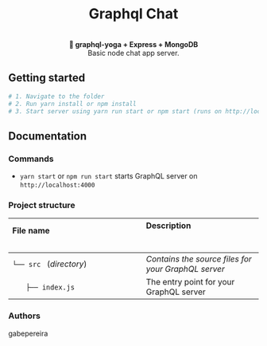 <h1 align="center"><strong>Graphql Chat</strong></h1>

<br />

<div align="center"><strong>🚀 graphql-yoga + Express + MongoDB</strong></div>
<div align="center">Basic node chat app server.</div>
  
## Getting started

```sh
# 1. Navigate to the folder
# 2. Run yarn install or npm install
# 3. Start server using yarn run start or npm start (runs on http://localhost:4000) and open in GraphQL Playground
```

## Documentation

### Commands

* `yarn start` or `npm run start` starts GraphQL server on `http://localhost:4000`

### Project structure

| File name 　　　　　　　　　　　　　　| Description 　　　　　　　　<br><br>| 
| :--  | :--         |
| `└── src ` (_directory_) | _Contains the source files for your GraphQL server_ |
| `　　├── index.js` | The entry point for your GraphQL server |

### Authors

gabepereira